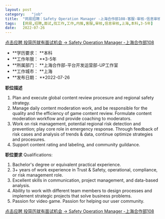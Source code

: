 ```yaml
---
layout:	post
category:	"job"
title:	"网易招聘：Safety Operation Manager -上海合作部108-客服-审核-信息审核-上海本科3-5年"
tags:	[网易,招聘,面试,找工作,工作,内推,客服,审核,信息审核,上海,本科,3-5年]
date:	2022-07-26
---
```


[点击应聘 投简历就有面试机会 -> Safety Operation Manager -上海合作部108](http://mobile.bole.netease.com/bole/boleDetail?id=41848&employeeId=346f03c3cda5f04c&key=all)



- **学历要求： **本科
- **工作年限： **3-5年
- **所属部门： **上海合作部-平台开发运营部-UP工作室
- **工作城市： **上海
- **发布日期： **2022-07-26



**职位描述**
1. Plan and execute global content review procesure and regional safety strategy.  
2. Manage daily content moderation work, and be responsible for the quality and the efficiency of game content review. Formulate content moderation workflow and provide coaching to moderators. 
3. Work on risk management, potential regional risk detection and prevention; play core role in emergency response. Through feedback of risk cases and analysis of trends &amp; data, continue optimize strategies and procesures.
4. Support content rating and labeling, and community guildance. 





**职位要求**
Qualifications: 
1. Bachelor's degree or equivalent practical experience.
2. 3+ years of work experience in Trust &amp; Safety, operational, compliance, or risk management role.
3. Excellent skills in communication, project management, and data-based analysis. 
4. Ability to work with different team members to design processes and implement strategic projects that solve business problems.
4. Passion for video game. Passion for helping our user community.




[点击应聘 投简历就有面试机会 -> Safety Operation Manager -上海合作部108](http://mobile.bole.netease.com/bole/boleDetail?id=41848&employeeId=346f03c3cda5f04c&key=all)